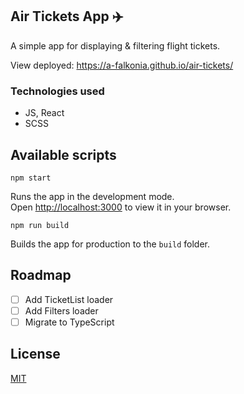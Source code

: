 ## Air Tickets App :airplane:

A simple app for displaying & filtering flight tickets.

View deployed: https://a-falkonia.github.io/air-tickets/
### Technologies used

- JS, React
- SCSS

## Available scripts
`npm start`

Runs the app in the development mode.\
Open [http://localhost:3000](http://localhost:3000) to view it in your browser.

`npm run build`

Builds the app for production to the `build` folder.

## Roadmap

- [ ] Add TicketList loader
- [ ] Add Filters loader
- [ ] Migrate to TypeScript

## License
[MIT](https://choosealicense.com/licenses/mit/)
